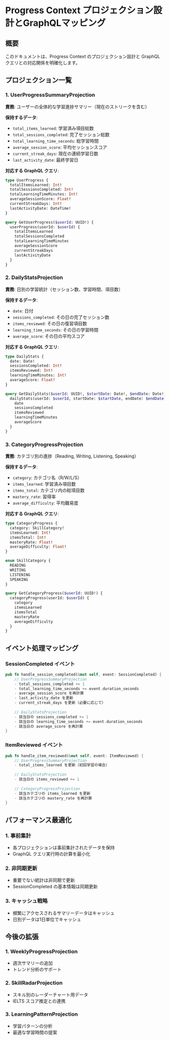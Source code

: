 # Progress Context プロジェクション設計とGraphQLマッピング

## 概要

このドキュメントは、Progress Context のプロジェクション設計と GraphQL クエリとの対応関係を明確化します。

## プロジェクション一覧

### 1. UserProgressSummaryProjection

**責務**: ユーザーの全体的な学習進捗サマリー（現在のストリークを含む）

**保持するデータ**:

- `total_items_learned`: 学習済み項目総数
- `total_sessions_completed`: 完了セッション総数
- `total_learning_time_seconds`: 総学習時間
- `average_session_score`: 平均セッションスコア
- `current_streak_days`: 現在の連続学習日数
- `last_activity_date`: 最終学習日

**対応する GraphQL クエリ**:

```graphql
type UserProgress {
  totalItemsLearned: Int!
  totalSessionsCompleted: Int!
  totalLearningTimeMinutes: Int!
  averageSessionScore: Float!
  currentStreakDays: Int!
  lastActivityDate: DateTime!
}

query GetUserProgress($userId: UUID!) {
  userProgress(userId: $userId) {
    totalItemsLearned
    totalSessionsCompleted
    totalLearningTimeMinutes
    averageSessionScore
    currentStreakDays
    lastActivityDate
  }
}
```

### 2. DailyStatsProjection

**責務**: 日別の学習統計（セッション数、学習時間、項目数）

**保持するデータ**:

- `date`: 日付
- `sessions_completed`: その日の完了セッション数
- `items_reviewed`: その日の復習項目数
- `learning_time_seconds`: その日の学習時間
- `average_score`: その日の平均スコア

**対応する GraphQL クエリ**:

```graphql
type DailyStats {
  date: Date!
  sessionsCompleted: Int!
  itemsReviewed: Int!
  learningTimeMinutes: Int!
  averageScore: Float!
}

query GetDailyStats($userId: UUID!, $startDate: Date!, $endDate: Date!) {
  dailyStats(userId: $userId, startDate: $startDate, endDate: $endDate) {
    date
    sessionsCompleted
    itemsReviewed
    learningTimeMinutes
    averageScore
  }
}
```

### 3. CategoryProgressProjection

**責務**: カテゴリ別の進捗（Reading, Writing, Listening, Speaking）

**保持するデータ**:

- `category`: カテゴリ名（R/W/L/S）
- `items_learned`: 学習済み項目数
- `items_total`: カテゴリ内の総項目数
- `mastery_rate`: 習得率
- `average_difficulty`: 平均難易度

**対応する GraphQL クエリ**:

```graphql
type CategoryProgress {
  category: SkillCategory!
  itemsLearned: Int!
  itemsTotal: Int!
  masteryRate: Float!
  averageDifficulty: Float!
}

enum SkillCategory {
  READING
  WRITING
  LISTENING
  SPEAKING
}

query GetCategoryProgress($userId: UUID!) {
  categoryProgress(userId: $userId) {
    category
    itemsLearned
    itemsTotal
    masteryRate
    averageDifficulty
  }
}
```

## イベント処理マッピング

### SessionCompleted イベント

```rust
pub fn handle_session_completed(&mut self, event: SessionCompleted) {
    // UserProgressSummaryProjection
    - total_sessions_completed += 1
    - total_learning_time_seconds += event.duration_seconds
    - average_session_score を再計算
    - last_activity_date を更新
    - current_streak_days を更新（必要に応じて）
    
    // DailyStatsProjection
    - 該当日の sessions_completed += 1
    - 該当日の learning_time_seconds += event.duration_seconds
    - 該当日の average_score を再計算
}
```

### ItemReviewed イベント

```rust
pub fn handle_item_reviewed(&mut self, event: ItemReviewed) {
    // UserProgressSummaryProjection
    - total_items_learned を更新（初回学習の場合）
    
    // DailyStatsProjection
    - 該当日の items_reviewed += 1
    
    // CategoryProgressProjection
    - 該当カテゴリの items_learned を更新
    - 該当カテゴリの mastery_rate を再計算
}
```

## パフォーマンス最適化

### 1. 事前集計

- 各プロジェクションは事前集計されたデータを保持
- GraphQL クエリ実行時の計算を最小化

### 2. 非同期更新

- 重要でない統計は非同期で更新
- SessionCompleted の基本情報は同期更新

### 3. キャッシュ戦略

- 頻繁にアクセスされるサマリーデータはキャッシュ
- 日別データは1日単位でキャッシュ

## 今後の拡張

### 1. WeeklyProgressProjection

- 週次サマリーの追加
- トレンド分析のサポート

### 2. SkillRadarProjection

- スキル別のレーダーチャート用データ
- IELTS スコア推定との連携

### 3. LearningPatternProjection

- 学習パターンの分析
- 最適な学習時間の提案
